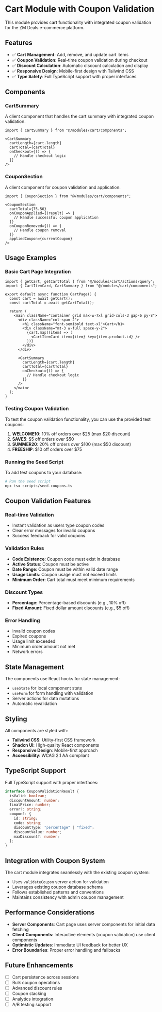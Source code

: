 # Cart Module with Coupon Validation

This module provides cart functionality with integrated coupon validation for the ZM Deals e-commerce platform.

## Features

- ✅ **Cart Management**: Add, remove, and update cart items
- ✅ **Coupon Validation**: Real-time coupon validation during checkout
- ✅ **Discount Calculation**: Automatic discount calculation and display
- ✅ **Responsive Design**: Mobile-first design with Tailwind CSS
- ✅ **Type Safety**: Full TypeScript support with proper interfaces

## Components

### CartSummary
A client component that handles the cart summary with integrated coupon validation.

```tsx
import { CartSummary } from "@/modules/cart/components";

<CartSummary
  cartLength={cart.length}
  cartTotal={cartTotal}
  onCheckout={() => {
    // Handle checkout logic
  }}
/>
```

### CouponSection
A client component for coupon validation and application.

```tsx
import { CouponSection } from "@/modules/cart/components";

<CouponSection
  cartTotal={75.50}
  onCouponApplied={(result) => {
    // Handle successful coupon application
  }}
  onCouponRemoved={() => {
    // Handle coupon removal
  }}
  appliedCoupon={currentCoupon}
/>
```

## Usage Examples

### Basic Cart Page Integration

```tsx
import { getCart, getCartTotal } from "@/modules/cart/actions/query";
import { CartItemCard, CartSummary } from "@/modules/cart/components";

export default async function CartPage() {
  const cart = await getCart();
  const cartTotal = await getCartTotal();

  return (
    <main className="container grid max-w-7xl grid-cols-3 gap-6 py-8">
      <div className="col-span-2">
        <h1 className="font-semibold text-xl">Cart</h1>
        <div className="mt-3 w-full space-y-2">
          {cart.map((item) => (
            <CartItemCard item={item} key={item.product.id} />
          ))}
        </div>
      </div>
      
      <CartSummary
        cartLength={cart.length}
        cartTotal={cartTotal}
        onCheckout={() => {
          // Handle checkout logic
        }}
      />
    </main>
  );
}
```

### Testing Coupon Validation

To test the coupon validation functionality, you can use the provided test coupons:

1. **WELCOME10**: 10% off orders over $25 (max $20 discount)
2. **SAVE5**: $5 off orders over $50
3. **SUMMER20**: 20% off orders over $100 (max $50 discount)
4. **FREESHIP**: $10 off orders over $75

### Running the Seed Script

To add test coupons to your database:

```bash
# Run the seed script
npx tsx scripts/seed-coupons.ts
```

## Coupon Validation Features

### Real-time Validation
- Instant validation as users type coupon codes
- Clear error messages for invalid coupons
- Success feedback for valid coupons

### Validation Rules
- **Code Existence**: Coupon code must exist in database
- **Active Status**: Coupon must be active
- **Date Range**: Coupon must be within valid date range
- **Usage Limits**: Coupon usage must not exceed limits
- **Minimum Order**: Cart total must meet minimum requirements

### Discount Types
- **Percentage**: Percentage-based discounts (e.g., 10% off)
- **Fixed Amount**: Fixed dollar amount discounts (e.g., $5 off)

### Error Handling
- Invalid coupon codes
- Expired coupons
- Usage limit exceeded
- Minimum order amount not met
- Network errors

## State Management

The components use React hooks for state management:

- `useState` for local component state
- `useForm` for form handling with validation
- Server actions for data mutations
- Automatic revalidation

## Styling

All components are styled with:
- **Tailwind CSS**: Utility-first CSS framework
- **Shadcn UI**: High-quality React components
- **Responsive Design**: Mobile-first approach
- **Accessibility**: WCAG 2.1 AA compliant

## TypeScript Support

Full TypeScript support with proper interfaces:

```typescript
interface CouponValidationResult {
  isValid: boolean;
  discountAmount: number;
  finalPrice: number;
  error?: string;
  coupon?: {
    id: string;
    code: string;
    discountType: "percentage" | "fixed";
    discountValue: number;
    maxDiscount?: number;
  };
}
```

## Integration with Coupon System

The cart module integrates seamlessly with the existing coupon system:

- Uses `validateCoupon` server action for validation
- Leverages existing coupon database schema
- Follows established patterns and conventions
- Maintains consistency with admin coupon management

## Performance Considerations

- **Server Components**: Cart page uses server components for initial data fetching
- **Client Components**: Interactive elements (coupon validation) use client components
- **Optimistic Updates**: Immediate UI feedback for better UX
- **Error Boundaries**: Proper error handling and fallbacks

## Future Enhancements

- [ ] Cart persistence across sessions
- [ ] Bulk coupon operations
- [ ] Advanced discount rules
- [ ] Coupon stacking
- [ ] Analytics integration
- [ ] A/B testing support 